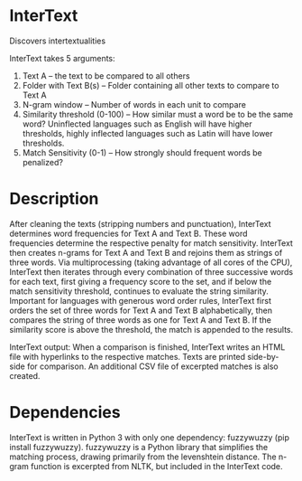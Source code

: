 # InterText
Discovers intertextualities


InterText takes 5 arguments:

1.	Text A – the text to be compared to all others
2.	Folder with Text B(s) – Folder containing all other texts to compare to Text A
3.	N-gram window – Number of words in each unit to compare
4.	Similarity threshold (0-100) – How similar must a word be to be the same word? Uninflected languages such as English will have higher thresholds, highly inflected languages such as Latin will have lower thresholds.
5.	Match Sensitivity (0-1) – How strongly should frequent words be penalized?

# Description
After cleaning the texts (stripping numbers and punctuation), InterText determines word frequencies for Text A and Text B. These word frequencies determine the respective penalty for match sensitivity. InterText then creates n-grams for Text A and Text B and rejoins them as strings of three words. Via multiprocessing (taking advantage of all cores of the CPU), InterText then iterates through every combination of three successive words for each text, first giving a frequency score to the set, and if below the match sensitivity threshold, continues to evaluate the string similarity. Important for languages with generous word order rules, InterText first orders the set of three words for Text A and Text B alphabetically, then compares the string of three words as one for Text A and Text B. If the similarity score is above the threshold, the match is appended to the results. 

InterText output:
When a comparison is finished, InterText writes an HTML file with hyperlinks to the respective matches. Texts are printed side-by-side for comparison. An additional CSV file of excerpted matches is also created.

# Dependencies
InterText is written in Python 3 with only one dependency: fuzzywuzzy (pip install fuzzywuzzy). fuzzywuzzy is a Python library that simplifies the matching process, drawing primarily from the levenshtein distance. The n-gram function is excerpted from NLTK, but included in the InterText code.

